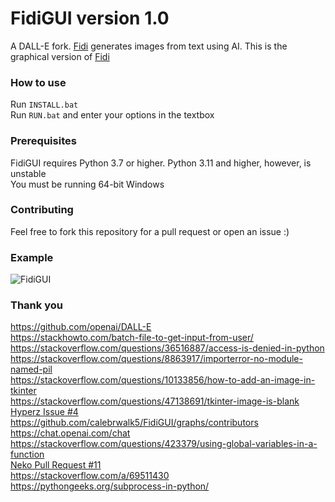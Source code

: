 # FidiGUI version 1.0
A DALL-E fork. <a href="https://github.com/calebrwalk5/fidi">Fidi</a> generates images from text using AI. This is the graphical version of <a href="https://github.com/calebrwalk5/fidi">Fidi</a><br>
### How to use
Run `INSTALL.bat`<br>
Run `RUN.bat` and enter your options in the textbox<br>
### Prerequisites
FidiGUI requires Python 3.7 or higher. Python 3.11 and higher, however, is unstable<br>
You must be running 64-bit Windows<br>
### Contributing
Feel free to fork this repository for a pull request or open an issue :)<br>
### Example
<img src="https://freecdn.lol/download/822233278588911646/BmFjn7g6Hj-themoon.PNG" alt="FidiGUI"></img><br>
### Thank you
https://github.com/openai/DALL-E<br>
https://stackhowto.com/batch-file-to-get-input-from-user/<br>
https://stackoverflow.com/questions/36516887/access-is-denied-in-python<br>
https://stackoverflow.com/questions/8863917/importerror-no-module-named-pil<br>
https://stackoverflow.com/questions/10133856/how-to-add-an-image-in-tkinter<br>
https://stackoverflow.com/questions/47138691/tkinter-image-is-blank<br>
<a href="https://github.com/calebrwalk5/FidiGUI/issues/4">Hyperz Issue #4</a><br>
https://github.com/calebrwalk5/FidiGUI/graphs/contributors<br>
https://chat.openai.com/chat<br>
https://stackoverflow.com/questions/423379/using-global-variables-in-a-function<br>
<a href="https://github.com/calebrwalk5/FidiGUI/pull/11">Neko Pull Request #11</a><br>
https://stackoverflow.com/a/69511430<br>
https://pythongeeks.org/subprocess-in-python/<br>
